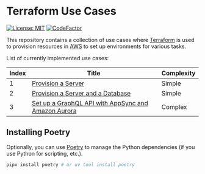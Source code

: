 # Terraform Use Cases

[![License: MIT](https://img.shields.io/badge/License-MIT-green.svg)](https://github/habedi/terraform-usecases/blob/main/LICENSE)
[![CodeFactor](https://www.codefactor.io/repository/github/habedi/terraform-usecases/badge)](https://www.codefactor.io/repository/github/habedi/terraform-usecases)

This repository contains a collection of use cases where [Terraform](https://www.terraform.io/) is used to provision resources
in [AWS](https://aws.amazon.com/) to set up environments for various tasks.

List of currently implemented use cases:

| Index | Title                                                                        | Complexity |
|-------|------------------------------------------------------------------------------|------------|
| 1     | [Provision a Server](use-cases/use-case-1/)                                  | Simple     |
| 2     | [Provision a Server and a Database](use-cases/use-case-2/)                   | Simple     |
| 3     | [Set up a GraphQL API with AppSync and Amazon Aurora](use-cases/use-case-3/) | Complex    |

## Installing Poetry

Optionally, you can use [Poetry](https://python-poetry.org/) to manage the Python dependencies (if you use Python for scripting, etc.).

```bash
pipx install poetry # or uv tool install poetry
```
